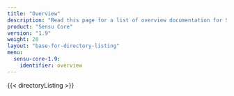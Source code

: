 ```yaml
---
title: "Overview"
description: "Read this page for a list of overview documentation for Sensu, including links to architecture and platforms pages."
product: "Sensu Core"
version: "1.9"
weight: 20
layout: "base-for-directory-listing"
menu:
  sensu-core-1.9:
    identifier: overview
---
```


{{< directoryListing >}}
